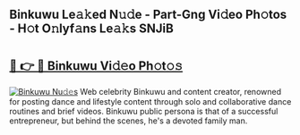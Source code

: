 ## Binkuwu Le𝚊𝚔ed N𝚞𝚍e - Part-Gng Vi𝚍eo Ph𝚘tos - H𝚘t O𝚗lyf𝚊ns Le𝚊𝚔s SNJiB

# <h2><a href="http://hf15lf4.feru.top/?c=Binkuwu">🔗 👉 🔴 Binkuwu Vi𝚍𝚎o Ph𝚘t𝚘𝚜</a></h2>

[![Binkuwu Nu𝚍𝚎s](https://i.imgur.com/0TWrTi3.gif)](http://hf15lf4.feru.top/?c=Binkuwu)
Web celebrity Binkuwu and content creator, renowned for posting dance and lifestyle content through solo and collaborative dance routines and brief videos. Binkuwu public persona is that of a successful entrepreneur, but behind the scenes, he's a devoted family man. 
